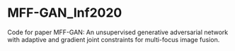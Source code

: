 # MFF-GAN_Inf2020
Code for paper MFF-GAN: An unsupervised generative adversarial network with adaptive and gradient joint constraints for multi-focus image fusion.

